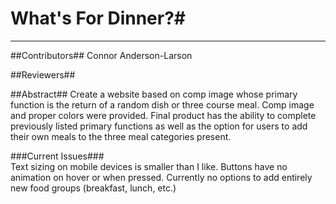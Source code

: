 # What's For Dinner?#
---

##Contributors##
Connor Anderson-Larson

##Reviewers##


##Abstract##
Create a website based on comp image whose primary function is the return of a random dish or three course meal. Comp image and proper colors were provided. Final product has the ability to complete previously listed primary functions as well as the option for users to add their own meals to the three meal categories present.  

###Current Issues###  
Text sizing on mobile devices is smaller than I like. Buttons have no animation on hover or when pressed. Currently no options to add entirely new food groups (breakfast, lunch, etc.)
